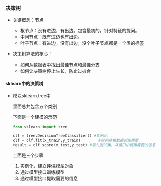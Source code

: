 ### 决策树

* 关键概念：节点
  * 根节点：没有进边，有出边。包含最初的，针对特征的提问。
  * 中间节点：既有进边也有出边。
  * 叶子节点：有进边，没有出边，没个叶子节点都是一个类的标签

* 决策树算法的核心：
  * 如何从数据表中找出最佳节点和最佳分支
  * 如何让决策树停止生长，防止过拟合

#### sklearn中的决策树

* 模块sklearn.tree中

  里面总共包含五个类别

  下面是一个建模的示范

  ```python
  from sklearn import tree   
  
  clf = tree.DecisionTreeClassifier() #实例化
  clf = clf.fit(x_train,y_train)		#用训练集数据训练模型
  result = clf.score(x_test,y_test)	#导入测试集，从接口中调用需要的信息
  ```

  上面是三个步骤

  1. 实例化，建立评估模型对象
  2. 通过模型接口训练模型
  3. 通过模型接口提取需要的信息